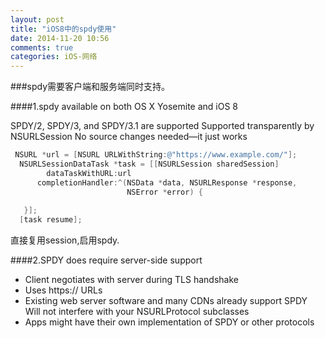 ```yaml
---
layout: post
title: "iOS8中的spdy使用"
date: 2014-11-20 10:56
comments: true
categories: iOS-网络
---
```


###spdy需要客户端和服务端同时支持。

<!--more-->

####1.spdy available on both OS X Yosemite and iOS 8
 
SPDY/2, SPDY/3, and SPDY/3.1 are supported Supported transparently by NSURLSession No source changes needed—it just works

``` objective-c
 NSURL *url = [NSURL URLWithString:@"https://www.example.com/"];
  NSURLSessionDataTask *task = [[NSURLSession sharedSession]
        dataTaskWithURL:url
      completionHandler:^(NSData *data, NSURLResponse *response,
                          NSError *error) {
                          
   }];
  [task resume];

```

直接复用session,启用spdy.

####2.SPDY does require server-side support* Client negotiates with server during TLS handshake* Uses https:// URLs* Existing web server software and many CDNs already support SPDY Will not interfere with your NSURLProtocol subclasses* Apps might have their own implementation of SPDY or other protocols